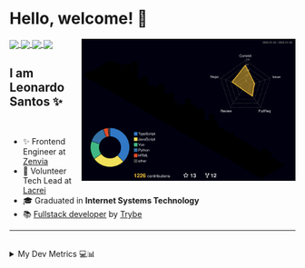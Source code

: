 # Hello, welcome! 🌈


<div>
    

<a href="http://developed-ideas.vercel.app/" target="_blank">
   <img align="center" src="https://img.shields.io/static/v1?logo=&label=&message=portfolio&color=purple&style=flat-square"/>
</a>
<a href="https://www.linkedin.com/in/lcds90/" target="_blank">
  <img align="center" src="https://img.shields.io/static/v1?logo=linkedin&label=&message=lcds90&color=blue&style=flat-square"/>
</a>
<a href="https://www.linkedin.com/in/lcds90/" target="_blank">
  <img align="center" src="https://img.shields.io/static/v1?logo=twitter&label=&message=leo_debugger&color=darkblue&style=flat-square"/>
</a>
<a href="mailto:leonardocds1997@gmail.com" target="_blank">
  <img align="center" src="https://img.shields.io/static/v1?&logo=gmail&label=&message=leonardocds1997@gmail.com&color=darkred&style=flat-square" />
</a>

<img align="right" src="./profile-3d-contrib/profile-night-rainbow.svg" height="250" />

    
 <!-- <a href="https://app.daily.dev/lcds" target="_blank">
    <img
      width="256"
      align="right"
      alt="Leonardo Santos's Dev Card"
      src="https://api.daily.dev/devcards/fe2021f0c68741c783c6ea65eebc14e7.png?r=27u"
    />
  </a> -->
 
</div>

## I am Leonardo Santos ✨

<p>
<img src="https://upload.wikimedia.org/wikipedia/en/thumb/0/05/Flag_of_Brazil.svg/1200px-Flag_of_Brazil.svg.png" width=20 height=15 / >
<img src="https://upload.wikimedia.org/wikipedia/commons/2/2b/Bandeira_do_estado_de_S%C3%A3o_Paulo.svg" width=20 height=15 / >
</p>

- ✨ Frontend Engineer at [Zenvia](https://www.zenvia.com/)
- 🌈 Volunteer Tech Lead at [Lacrei](https://www.portallacrei.com.br/)
- 🎓 Graduated in <b>Internet Systems Technology</b>
- 📚 [Fullstack developer](https://www.credential.net/dc358612-94a4-45dd-bac6-f4266d31beb0) by [Trybe](https://www.betrybe.com/)

* * *

<br>
       
<details>
       
<summary>My Dev Metrics 💻📊</summary>

   

<img width="40%" align="center" src="https://github-readme-stats.vercel.app/api/wakatime?username=lcds90&theme=tokyonight&layout=compact" /> 
<img width="40%" align="center" src="https://github-readme-streak-stats.herokuapp.com?user=lcds90&theme=radical&hide_border=true&locale=pt_BR" />

<br />
<br />
              
<!--START_SECTION:waka-->
![Code Time](http://img.shields.io/badge/Code%20Time-2%2C265%20hrs%201%20min-blue)

![Profile Views](http://img.shields.io/badge/Profile%20Views-0-blue)

![Lines of code](https://img.shields.io/badge/From%20Hello%20World%20I%27ve%20Written-1%20Million%20lines%20of%20code-blue)

**🐱 My GitHub Data** 

> 🏆 15 Contributions in the Year 2023
 > 
> 📦 666.8 kB Used in GitHub's Storage 
 > 
> 🚫 Not Opted to Hire
 > 
> 📜 82 Public Repositories 
 > 
> 🔑 74 Private Repositories  
 > 
**I'm a Night 🦉** 

```text
🌞 Morning    103 commits    ██░░░░░░░░░░░░░░░░░░░░░░░   10.63% 
🌆 Daytime    234 commits    ██████░░░░░░░░░░░░░░░░░░░   24.15% 
🌃 Evening    385 commits    ██████████░░░░░░░░░░░░░░░   39.73% 
🌙 Night      247 commits    ██████░░░░░░░░░░░░░░░░░░░   25.49%

```
📅 **I'm Most Productive on Sunday** 

```text
Monday       110 commits    ██░░░░░░░░░░░░░░░░░░░░░░░   11.35% 
Tuesday      103 commits    ██░░░░░░░░░░░░░░░░░░░░░░░   10.63% 
Wednesday    41 commits     █░░░░░░░░░░░░░░░░░░░░░░░░   4.23% 
Thursday     104 commits    ██░░░░░░░░░░░░░░░░░░░░░░░   10.73% 
Friday       66 commits     █░░░░░░░░░░░░░░░░░░░░░░░░   6.81% 
Saturday     193 commits    █████░░░░░░░░░░░░░░░░░░░░   19.92% 
Sunday       352 commits    █████████░░░░░░░░░░░░░░░░   36.33%

```


📊 **This Week I Spent My Time On** 

```text
⌚︎ Time Zone: America/Sao_Paulo

💬 Programming Languages: 
TypeScript               1 hr 37 mins        █████████░░░░░░░░░░░░░░░░   36.04% 
Vue.js                   1 hr 26 mins        ████████░░░░░░░░░░░░░░░░░   31.8% 
JavaScript               42 mins             ████░░░░░░░░░░░░░░░░░░░░░   15.7% 
Markdown                 20 mins             ██░░░░░░░░░░░░░░░░░░░░░░░   7.59% 
CSV                      16 mins             █░░░░░░░░░░░░░░░░░░░░░░░░   5.99%

🔥 Editors: 
VS Code                  4 hrs 30 mins       █████████████████████████   100.0%

💻 Operating System: 
Linux                    3 hrs 39 mins       ████████████████████░░░░░   81.27% 
Windows                  50 mins             ████░░░░░░░░░░░░░░░░░░░░░   18.73%

```

**I Mostly Code in JavaScript** 

```text
JavaScript               42 repos            ███████████░░░░░░░░░░░░░░   44.21% 
TypeScript               24 repos            ██████░░░░░░░░░░░░░░░░░░░   25.26% 
Vue                      14 repos            ███░░░░░░░░░░░░░░░░░░░░░░   14.74% 
Python                   6 repos             █░░░░░░░░░░░░░░░░░░░░░░░░   6.32% 
HTML                     5 repos             █░░░░░░░░░░░░░░░░░░░░░░░░   5.26%

```


**Timeline**

![Chart not found](https://raw.githubusercontent.com/lcds90/lcds90/main/charts/bar_graph.png) 


 Last Updated on 28/01/2023 18:47:19 UTC
<!--END_SECTION:waka-->
              
              
   </div>
</details>
